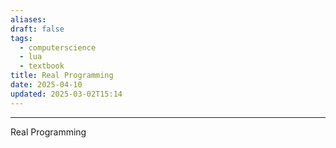 ```yaml
---
aliases: 
draft: false
tags:
  - computerscience
  - lua
  - textbook
title: Real Programming
date: 2025-04-10
updated: 2025-03-02T15:14
---
```


-------------------------------------------------------------------------------

Real Programming
